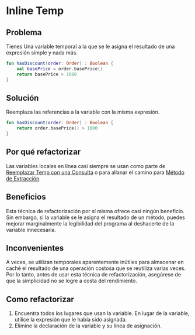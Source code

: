 # Inline Temp

## Problema

Tienes Una variable temporal a la que se le asigna el resultado de una expresión simple y nada más.

```kotlin
fun hasDiscount(order: Order) : Boolean {
    val basePrice = order.basePrice()
    return basePrice > 1000
}
```

## Solución

Reemplaza las referencias a la variable con la misma expresión.

```kotlin
fun hasDiscount(order: Order) : Boolean {
    return order.basePrice() > 1000
}
```

## Por qué refactorizar

Las variables locales en línea casi siempre se usan como parte de [Reemplazar Temp con una Consulta](../RefactoringPattern/ReplaceTempwithQuery.md)
o para allanar el camino para [Método de Extracción](../RefactoringPattern/ExtractMethod.md).

## Beneficios

Esta técnica de refactorización por sí misma ofrece casi ningún beneficio. Sin embargo, si la variable se le asigna el resultado de un método, puedes mejorar marginalmente la legibilidad del programa al deshacerte de la variable innecesaria.

## Inconvenientes

A veces, se utilizan temporales aparentemente inútiles para almacenar en caché el resultado de una operación costosa
que se reutiliza varias veces. Por lo tanto, antes de usar esta técnica de refactorización, asegúrese de que la simplicidad
no se logre a costa del rendimiento.

## Como refactorizar

1. Encuentra todos los lugares que usan la variable. En lugar de la variable, utilice la expresión que le había sido 
asignada.
2. Elimine la declaración de la variable y su línea de asignación.
